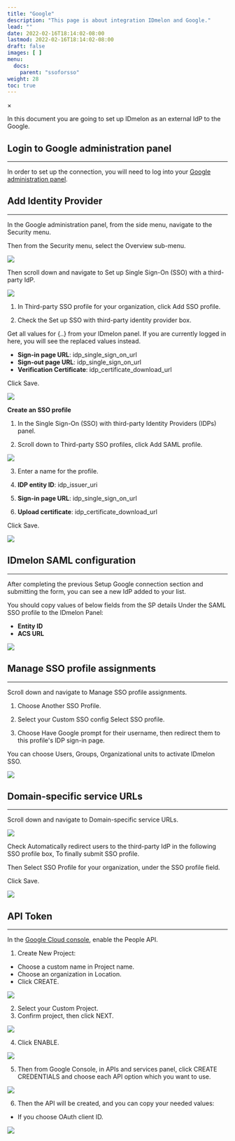 ```yaml
---
title: "Google"
description: "This page is about integration IDmelon and Google."
lead: ""
date: 2022-02-16T18:14:02-08:00
lastmod: 2022-02-16T18:14:02-08:00
draft: false
images: [ ]
menu:
  docs:
    parent: "ssoforsso"
weight: 28
toc: true
---
```


<div id="_modal" class="modal">
  <span class="close">&times;</span>
  <img class="modal-content" id="img01">
</div>

In this document you are going to set up IDmelon as an external IdP to the Google.

## Login to Google administration panel

---

In order to set up the connection, you will need to log into
your [Google administration panel](https://admin.google.com).

## Add Identity Provider

---

In the Google administration panel, from the side menu, navigate to the Security menu.

Then from the Security menu, select the Overview sub-menu.

<img src="/images/vendor/sso/google_dashboard_01.png" class="doc-img-frame">

Then scroll down and navigate to Set up Single Sign-On (SSO) with a third-party IdP.

<img src="/images/vendor/sso/google_dashboard_02.png" class="doc-img-frame">

1. In Third-party SSO profile for your organization, click Add SSO profile.

2. Check the Set up SSO with third-party identity provider box.

Get all values for {..} from your IDmelon panel. If you are currently logged in here, you will see the replaced values
instead.

- **Sign-in page URL**: idp_single_sign_on_url
- **Sign-out page URL**: idp_single_sign_on_url
- **Verification Certificate**: idp_certificate_download_url

Click Save.

<img src="/images/vendor/sso/google_dashboard_03.png" class="doc-img-frame">

**Create an SSO profile**

1. In the Single Sign-On (SSO) with third-party Identity Providers (IDPs) panel.

2. Scroll down to Third-party SSO profiles, click Add SAML profile.

<img src="/images/vendor/sso/google_dashboard_04.png" class="doc-img-frame">

3. Enter a name for the profile.

4. **IDP entity ID**: idp_issuer_uri
5. **Sign-in page URL**: idp_single_sign_on_url
6. **Upload certificate**: idp_certificate_download_url

Click Save.

<img src="/images/vendor/sso/google_dashboard_05.png" class="doc-img-frame">

## IDmelon SAML configuration

---

After completing the previous Setup Google connection section and submitting the form, you can see a new IdP added to
your list.

You should copy values of below fields from the SP details Under the SAML SSO profile to the IDmelon Panel:

- **Entity ID**
- **ACS URL**

<img src="/images/vendor/sso/google_dashboard_06.png" class="doc-img-frame">

## Manage SSO profile assignments

---

Scroll down and navigate to Manage SSO profile assignments.

1. Choose Another SSO Profile.

2. Select your Custom SSO config Select SSO profile.

3. Choose Have Google prompt for their username, then redirect them to this profile's IDP sign-in page.

You can choose Users, Groups, Organizational units to activate IDmelon SSO.

<img src="/images/vendor/sso/google_dashboard_07.png" class="doc-img-frame">

## Domain-specific service URLs

---

Scroll down and navigate to Domain-specific service URLs.

<img src="/images/vendor/sso/google_dashboard_08.png" class="doc-img-frame">

Check Automatically redirect users to the third-party IdP in the following SSO profile box, To finally submit SSO
profile.

Then Select SSO Profile for your organization, under the SSO profile field.

Click Save.

<img src="/images/vendor/sso/google_dashboard_09.png" class="doc-img-frame">

## API Token

---

In the [Google Cloud console](https://console.cloud.google.com/apis/), enable the People API.

1. Create New Project:

- Choose a custom name in Project name.
- Choose an organization in Location.
- Click CREATE.

<img src="/images/vendor/sso/google_dashboard_10.png" class="doc-img-frame">

2. Select your Custom Project.
3. Confirm project, then click NEXT.

<img src="/images/vendor/sso/google_dashboard_11.png" class="doc-img-frame">

4. Click ENABLE.

<img src="/images/vendor/sso/google_dashboard_12.png" class="doc-img-frame">

5. Then from Google Console, in APIs and services panel, click CREATE CREDENTIALS and choose each API option which you
   want to use.

<img src="/images/vendor/sso/google_dashboard_13.png" class="doc-img-frame">

6. Then the API will be created, and you can copy your needed values:

- If you choose OAuth client ID.

<img src="/images/vendor/sso/google_dashboard_14.png" class="doc-img-frame">

